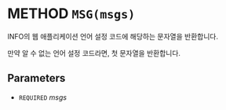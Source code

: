 # METHOD `MSG(msgs)`
INFO의 웹 애플리케이션 언어 설정 코드에 해당하는 문자열을 반환합니다.

만약 알 수 없는 언어 설정 코드라면, 첫 문자열을 반환합니다.

## Parameters
* `REQUIRED` *msgs*
